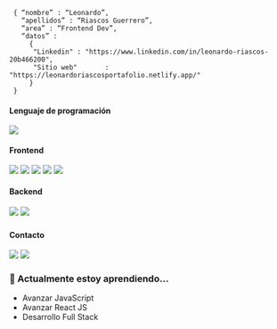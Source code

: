 ```shell
 { “nombre” : “Leonardo”,
   “apellidos” : “Riascos Guerrero”,
   “area” : “Frontend Dev”,
   “datos” : 
     { 
      "Linkedin" : "https://www.linkedin.com/in/leonardo-riascos-20b466200", 
      "Sitio web"       : "https://leonardoriascosportafolio.netlify.app/"
     }
 }
```

<h4>Lenguaje de programación</h4>
<p>
  <img src="https://img.shields.io/badge/JavaScript-F7DF1E?style=for-the-badge&logo=javascript&logoColor=black">
</p>

<h4>Frontend</h4>
<p>
  <img src="https://img.shields.io/badge/HTML5-E34F26?style=for-the-badge&logo=html5&logoColor=white">
  <img src="https://img.shields.io/badge/CSS3-1572B6?style=for-the-badge&logo=css3&logoColor=white">
  <img src="https://img.shields.io/badge/JavaScript-F7DF1E?style=for-the-badge&logo=javascript&logoColor=black">
 <img src="https://img.shields.io/badge/Sass-CC6699?style=for-the-badge&logo=sass&logoColor=white">
  <img src="https://img.shields.io/badge/React-20232A?style=for-the-badge&logo=react&logoColor=61DAFB">
</p>

<h4>Backend</h4>
<p>
  <img src="https://img.shields.io/badge/Node.js-339933?style=for-the-badge&logo=nodedotjs&logoColor=white">
  <img src="https://img.shields.io/badge/MySQL-005C84?style=for-the-badge&logo=mysql&logoColor=white">
</p>


### <h4>Contacto</h4> 
  <p>
 <img src="https://img.shields.io/badge/Gmail-D14836?style=for-the-badge&logo=gmail&logoColor=white">
 <img src="https://img.shields.io/badge/LinkedIn-0077B5?style=for-the-badge&logo=linkedin&logoColor=white">
 </p>
 


### 🌱 Actualmente estoy aprendiendo... 

- Avanzar JavaScript
- Avanzar React JS
- Desarrollo Full Stack
